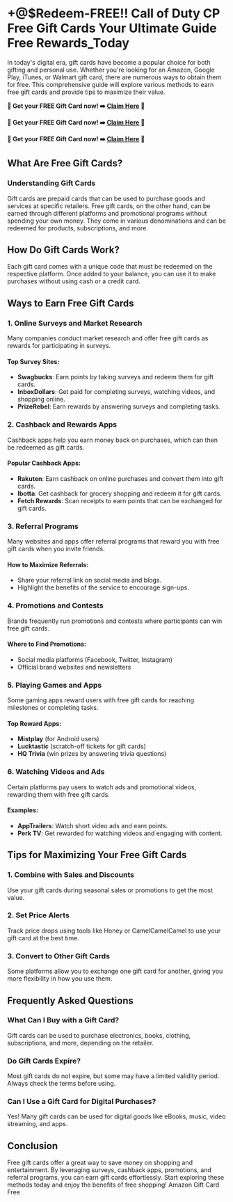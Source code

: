 # +@$Redeem-FREE!! Call of Duty CP Free Gift Cards Your Ultimate Guide Free Rewards_Today
In today's digital era, gift cards have become a popular choice for both gifting and personal use. Whether you're looking for an Amazon, Google Play, iTunes, or Walmart gift card, there are numerous ways to obtain them for free. This comprehensive guide will explore various methods to earn free gift cards and provide tips to maximize their value.

**🎁 Get your FREE Gift Card now! ➡️ [Claim Here](http://apkhub.site/) 🚀**

**🎁 Get your FREE Gift Card now! ➡️ [Claim Here](http://apkhub.site/) 🚀**

**🎁 Get your FREE Gift Card now! ➡️ [Claim Here](http://apkhub.site/) 🚀**

## What Are Free Gift Cards?
### Understanding Gift Cards
Gift cards are prepaid cards that can be used to purchase goods and services at specific retailers. Free gift cards, on the other hand, can be earned through different platforms and promotional programs without spending your own money. They come in various denominations and can be redeemed for products, subscriptions, and more.

## How Do Gift Cards Work?
Each gift card comes with a unique code that must be redeemed on the respective platform. Once added to your balance, you can use it to make purchases without using cash or a credit card.

## Ways to Earn Free Gift Cards
### 1. Online Surveys and Market Research
Many companies conduct market research and offer free gift cards as rewards for participating in surveys.

#### Top Survey Sites:
- **Swagbucks**: Earn points by taking surveys and redeem them for gift cards.
- **InboxDollars**: Get paid for completing surveys, watching videos, and shopping online.
- **PrizeRebel**: Earn rewards by answering surveys and completing tasks.

### 2. Cashback and Rewards Apps
Cashback apps help you earn money back on purchases, which can then be redeemed as gift cards.

#### Popular Cashback Apps:
- **Rakuten**: Earn cashback on online purchases and convert them into gift cards.
- **Ibotta**: Get cashback for grocery shopping and redeem it for gift cards.
- **Fetch Rewards**: Scan receipts to earn points that can be exchanged for gift cards.

### 3. Referral Programs
Many websites and apps offer referral programs that reward you with free gift cards when you invite friends.

#### How to Maximize Referrals:
- Share your referral link on social media and blogs.
- Highlight the benefits of the service to encourage sign-ups.

### 4. Promotions and Contests
Brands frequently run promotions and contests where participants can win free gift cards.

#### Where to Find Promotions:
- Social media platforms (Facebook, Twitter, Instagram)
- Official brand websites and newsletters

### 5. Playing Games and Apps
Some gaming apps reward users with free gift cards for reaching milestones or completing tasks.

#### Top Reward Apps:
- **Mistplay** (for Android users)
- **Lucktastic** (scratch-off tickets for gift cards)
- **HQ Trivia** (win prizes by answering trivia questions)

### 6. Watching Videos and Ads
Certain platforms pay users to watch ads and promotional videos, rewarding them with free gift cards.

#### Examples:
- **AppTrailers**: Watch short video ads and earn points.
- **Perk TV**: Get rewarded for watching videos and engaging with content.

## Tips for Maximizing Your Free Gift Cards
### 1. Combine with Sales and Discounts
Use your gift cards during seasonal sales or promotions to get the most value.

### 2. Set Price Alerts
Track price drops using tools like Honey or CamelCamelCamel to use your gift card at the best time.

### 3. Convert to Other Gift Cards
Some platforms allow you to exchange one gift card for another, giving you more flexibility in how you use them.

## Frequently Asked Questions
### What Can I Buy with a Gift Card?
Gift cards can be used to purchase electronics, books, clothing, subscriptions, and more, depending on the retailer.

### Do Gift Cards Expire?
Most gift cards do not expire, but some may have a limited validity period. Always check the terms before using.

### Can I Use a Gift Card for Digital Purchases?
Yes! Many gift cards can be used for digital goods like eBooks, music, video streaming, and apps.

## Conclusion
Free gift cards offer a great way to save money on shopping and entertainment. By leveraging surveys, cashback apps, promotions, and referral programs, you can earn gift cards effortlessly. Start exploring these methods today and enjoy the benefits of free shopping!
Amazon Gift Card Free
